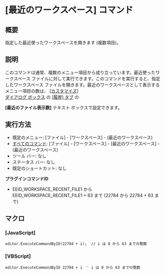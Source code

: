 # \[最近のワークスペース\] コマンド

## 概要

指定した最近使ったワークスペースを開きます (複数項目)。

## 説明

このコマンドは通常、複数のメニュー項目から成り立っています。最近使ったワークスペース ファイルに対して実行できます。このコマンドを実行すると、指定したワークスペース ファイルを開きます。最近のワークスペースとして表示するメニュー項目の数は、 [\[カスタマイズ\] \
ダイアログ ボックス](../../dlg/customize/index) の [\[履歴\] タブ](../../dlg/customize/history/index) の

**\[最近のファイル表示数\]** テキスト ボックスで設定できます。

## 実行方法

- 既定のメニュー: \[ファイル\] \- \[ワークスペース\] \- (最近のワークスペース)
- [すべてのコマンド](../../glossary/allcommands): \[ファイル\] \- \[ワークスペース\] \- \[最近のワークスペース\] \- (最近のワークスペース)
- ツール バー: なし
- ステータス バー: なし
- 既定のショートカット: なし

**プラグインコマンドID**

- EEID\_WORKSPACE\_RECENT\_FILE1 から EEID\_WORKSPACE\_RECENT\_FILE1 + 63 まで (22784 から 22784 + 63 まで)

## マクロ

### \[JavaScript\]

```
editor.ExecuteCommandByID(22784 + i);  // i は 0 から 63 までの整数
```

### \[VBScript\]

```
editor.ExecuteCommandByID 22784 + i  ' i は 0 から 63 までの整数
```
